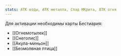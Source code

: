 ```yaml
---
stats: АТК воды, АТК металла, Спад МКрита, АТК огня
---
```

Для активации необходимы карты Бестиария:
- [[Огнемотылек]]
- [[Снеголис]]
- [[Акула-миньон]]
- [[Безмолвная птица]]